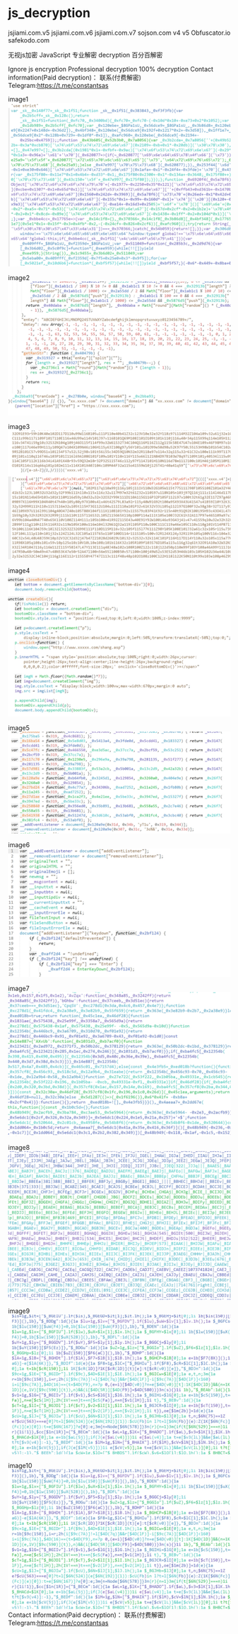 # js_decryption
jsjiami.com.v5 jsjiami.com.v6 jsjiami.com.v7 sojson.com v4 v5 Obfuscator.io safekodo.com  

无视js加密
JavaScript
专业解密 decryption 百分百解密 

Ignore js encryption
Professional decryption
100% decryption
Contact information(Paid decryption)：
联系(付费解密) 
Telegram:https://t.me/constantsas

image1
![alt text](g0.png)

image2
![alt text](g1.png)

image3
![alt text](g2.png)

image4
![alt text](g4.png)

image5
![alt text](g5.png)

image6
![alt text](g6.png)

image7
![alt text](g7.png)

image8
![alt text](g9.png)


image9
![alt text](g10.png)


image10
![alt text](g10.png)
Contact information(Paid decryption)：
联系(付费解密) 
Telegram:https://t.me/constantsas
